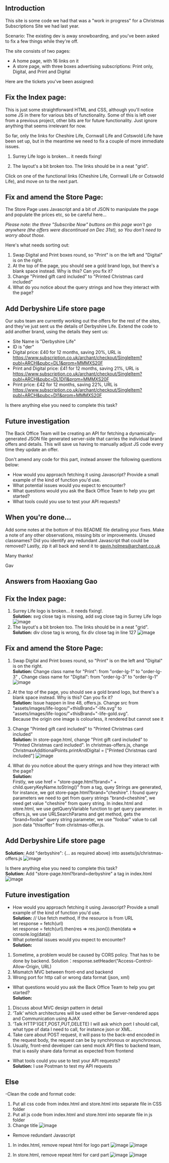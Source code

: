 ## Introduction

This site is some code we had that was a "work in progress" for a Christmas Subscriptions Site we had last year.

Scenario: The existing dev is away snowboarding, and you've been asked to fix a few things while they're off.

The site consists of two pages:

- A home page, with 16 links on it
- A store page, with three boxes advertising subscriptions: Print only, Digital, and Print and Digital

Here are the tickets you've been assigned:

## Fix the Index page:

This is just some straightforward HTML and CSS, although you'll notice some JS in there for various bits of functionality.
Some of this is left over from a previous project, other bits are for future functionality. Just ignore anything that seems irrelevant for now.

So far, only the links for Cheshire Life, Cornwall Life and Cotswold Life have been set up, but in the meantime we need to fix a couple of more immediate issues.

1. Surrey Life logo is broken... it needs fixing!

2. The layout's a bit broken too. The links should be in a neat "grid".

Click on one of the functional links (Cheshire Life, Cornwall Life or Cotswold Life), and move on to the next part.

## Fix and amend the Store Page:

The Store Page uses Javascript and a bit of JSON to manipulate the page and populate the prices etc, so be careful here...

_Please note: the three "Subscribe Now" buttons on this page won't go anywhere (the offers were discontinued on Dec 31st), so You don't need to worry about those._

Here's what needs sorting out:

1. Swap Digital and Print boxes round, so "Print" is on the left and "Digital" is on the right.
2. At the top of the page, you should see a gold brand logo, but there's a blank space instead. Why is this? Can you fix it?
3. Change "Printed gift card included" to "Printed Christmas card included"
4. What do you notice about the query strings and how they interact with the page?

## Add Derbyshire Life store page

Our subs team are currently working out the offers for the rest of the sites, and they've just sent us the details of Derbyshire Life.
Extend the code to add another brand, using the details they sent us:

- Site Name is "Derbyshire Life"
- ID is "der"
- Digital price: £40 for 12 months, saving 20%, URL is https://www.subscription.co.uk/archant/checkout/SingleItem?publ=ARCH&pubc=DL1&prom=MMMXS20F
- Print and Digital price: £41 for 12 months, saving 21%, URL is https://www.subscription.co.uk/archant/checkout/SingleItem?publ=ARCH&pubc=DL1DI1&prom=MMMXS20F
- Print price: £42 for 12 months, saving 22%, URL is https://www.subscription.co.uk/archant/checkout/SingleItem?publ=ARCH&pubc=DI1&prom=MMMXS20F

Is there anything else you need to complete this task?

## Future investigation

The Back Office Team will be creating an API for fetching a dynamically-generated JSON file generated server-side that carries the individual brand offers and details.
This will save us having to manually adjust JS code every time they update an offer.

Don't amend any code for this part, instead answer the following questions below:

- How would you approach fetching it using Javascript? Provide a small example of the kind of function you'd use.
- What potential issues would you expect to encounter?
- What questions would you ask the Back Office Team to help you get started?
- What tools could you use to test your API requests?

## When you're done...

Add some notes at the bottom of this README file detailing your fixes.
Make a note of any other observations, missing bits or improvements. Unused classnames? Did you identify any redundant Javascript that could be removed?
Lastly, zip it all back and send it to gavin.holmes@archant.co.uk

Many thanks!

Gav

## Answers from Haoxiang Gao

## Fix the Index page:

1. Surrey Life logo is broken... it needs fixing!.<br>
   **Solution:** svg close tag is missing, add svg close tag in Surrey Life logo
   ![image](https://user-images.githubusercontent.com/61554320/121823097-f73e0980-cc9a-11eb-9f10-4e3d48466c1d.png)
2. The layout's a bit broken too. The links should be in a neat "grid".<br>
   **Solution:** div close tag is wrong, fix div close tag in line 127
   ![image](https://user-images.githubusercontent.com/61554320/121823127-13da4180-cc9b-11eb-856d-c649ee9895a6.png)

## Fix and amend the Store Page:

1. Swap Digital and Print boxes round, so "Print" is on the left and "Digital" is on the right.<br>
   **Solution:** Change class name for "Print": from "order-lg-1" to "order-lg-3" , Change class name for "Digital": from "order-lg-3" to "order-lg-1"
   ![image](https://user-images.githubusercontent.com/61554320/121823155-353b2d80-cc9b-11eb-9b5c-534b311c3a27.png)

2. At the top of the page, you should see a gold brand logo, but there's a blank space instead. Why is this? Can you fix it?<br>
   **Solution:** Issue happen in line 48, offers.js. Change src from "assets/images/life-logos/"+thisBrand+"-life.svg" to "assets/images/life-logos/"+thisBrand+"-life-gold.svg".<br>
   Because the origin one image is colourless, it rendered but cannot see it

3. Change "Printed gift card included" to "Printed Christmas card included"<br>
   **Solution:** In store-page.html, change "Print gift card included" to "Printed Christmas card included". In christmas-offers.js, change ChristmaxAdditionalPoints.printAndDigital = ["Printed Christmas card included"]
   ![image](https://user-images.githubusercontent.com/61554320/121823183-67e52600-cc9b-11eb-9102-464dab296276.png)

4. What do you notice about the query strings and how they interact with the page?<br>
   **Solution:**
   <br>
   Firstly, we use href = "store-page.html?brand=" + child.queryKeyName.toString()" from a tag, quey Strings are generated, for instance, we got store-page.html?brand="cheshire". I found query parameters we need to get from query strings "brand=cheshire", we need get value "cheshire" from query string.
   In index.html and store.html, we use getQueryVariable function to get query parameter.
   in offers.js, we use URLSearchParams and get method, gets the "brand=foobar" query string parameter, we use "foobar" value to call json data "thisoffer" from christmas-offer.js.

## Add Derbyshire Life store page

**Solution:** Add "derbyshire": {... as required above} into assets/js/christmas-offers.js
![image](https://user-images.githubusercontent.com/61554320/121822433-facf9180-cc96-11eb-9023-bd1d68511770.png)

Is there anything else you need to complete this task? <br>
**Solution:** Add "store-page.html?brand=derbyshire" a tag in index.html
![image](https://user-images.githubusercontent.com/61554320/121822360-b3e19c00-cc96-11eb-84c3-e437b1033362.png)

## Future investigation

- How would you approach fetching it using Javascript? Provide a small example of the kind of function you'd use.<br>
  **Solution:** // Use fetch method, If the resource is from URL <br>
  let response = fetch(url) <br>
  let response = fetch(url).then(res => res.json()).then(data => console.log(data))
- What potential issues would you expect to encounter?<br>
  **Solution:**

1.  Sometime, a problem would be caused by CORS policy. That has to be done by backend.
    Solution：response.setHeader(“Access-Control-Allow-Origin, URL)
2.  Mismatch MVC between front-end and backend
3.  Wrong port for http call or wrong data format (json, xml)

- What questions would you ask the Back Office Team to help you get started? <br>
  **Solution:**

1.  Discuss about MVC design pattern in detail
2.  ‘Talk’ which architectures will be used either be Server-rendered apps and Communication using AJAX
3.  ‘Talk HTTP’(GET,POST,PUT,DELETE) I will ask which port I should call, what type of data I need to call, for instance json or XML.
4.  Take care about POST request, it will pass to the back-end encoded in the request body, the request can be by synchronous or asynchronous.
5.  Usually, front-end developer can send mock API files to backend team, that is easily share data format as expected from frontend

- What tools could you use to test your API requests? <br>
  **Solution:** I use Postman to test my API requests

## Else

-Clean the code and format code:

1.  Put all css code from index.html and store.html into separate file in CSS folder
2.  Put all js code from index.html and store.html into separate file in js folder
3.  Change title
    ![image](https://user-images.githubusercontent.com/61554320/121823372-cbbc1e80-cc9c-11eb-84ce-d28e93ba541b.png)

- Remove redundant Javascript

1.  In index.html, remove repeat html for logo part
    ![image](https://user-images.githubusercontent.com/61554320/121823453-3cfbd180-cc9d-11eb-9c8e-b77528410a3a.png)
    ![image](https://user-images.githubusercontent.com/61554320/121823484-60bf1780-cc9d-11eb-8019-8288ecd5e942.png)

2.  In store.html, remove repeat html for card part
    ![image](https://user-images.githubusercontent.com/61554320/122082539-fd95c800-cdf7-11eb-98bd-8ac7a27414cb.png)
    ![image](https://user-images.githubusercontent.com/61554320/122082739-27e78580-cdf8-11eb-8854-f1f4247f5c07.png)
